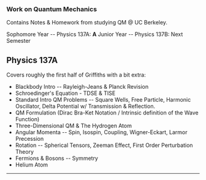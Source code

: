 ### Work on Quantum Mechanics

Contains Notes & Homework from studying QM @ UC Berkeley. 

Sophomore Year -- Physics 137A: **A**
Junior Year -- Physics 137B: Next Semester

Physics 137A
---

Covers roughly the first half of Griffiths with a bit extra: 

- Blackbody Intro -- Rayleigh-Jeans & Planck Revision
- Schroedinger's Equation - TDSE & TISE 
- Standard Intro QM Problems -- Square Wells, Free Particle, Harmonic
  Oscillator, Delta Potential w/ Transmission & Reflection. 
- QM Formulation (Dirac Bra-Ket Notation / Intrinsic definition of the Wave
  Function) 
- Three-Dimensional QM & The Hydrogen Atom
- Angular Momenta -- Spin, Isospin, Coupling, Wigner-Eckart, Larmor Precession
- Rotation -- Spherical Tensors, Zeeman Effect, First Order Perturbation Theory
- Fermions & Bosons -- Symmetry
- Helium Atom

--- 





